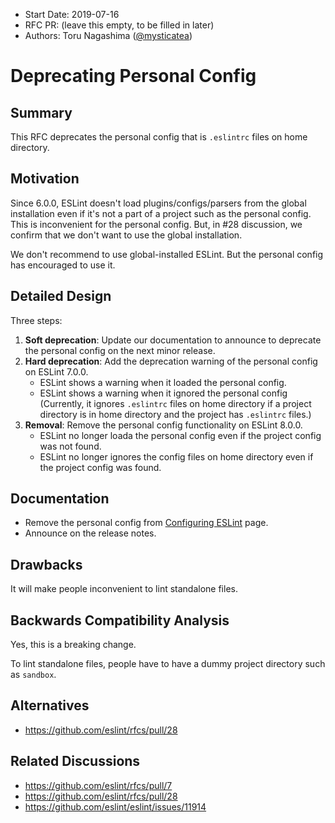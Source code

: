 -   Start Date: 2019-07-16
-   RFC PR: (leave this empty, to be filled in later)
-   Authors: Toru Nagashima ([@mysticatea](https://github.com/mysticatea))

# Deprecating Personal Config

## Summary

This RFC deprecates the personal config that is `.eslintrc` files on home directory.

## Motivation

Since 6.0.0, ESLint doesn't load plugins/configs/parsers from the global installation even if it's not a part of a project such as the personal config. This is inconvenient for the personal config. But, in #28 discussion, we confirm that we don't want to use the global installation.

We don't recommend to use global-installed ESLint. But the personal config has encouraged to use it.

## Detailed Design

Three steps:

1. **Soft deprecation**: Update our documentation to announce to deprecate the personal config on the next minor release.
2. **Hard deprecation**: Add the deprecation warning of the personal config on ESLint 7.0.0.
    - ESLint shows a warning when it loaded the personal config.
    - ESLint shows a warning when it ignored the personal config (Currently, it ignores `.eslintrc` files on home directory if a project directory is in home directory and the project has `.eslintrc` files.)
3. **Removal**: Remove the personal config functionality on ESLint 8.0.0.
    - ESLint no longer loada the personal config even if the project config was not found.
    - ESLint no longer ignores the config files on home directory even if the project config was found.

## Documentation

-   Remove the personal config from [Configuring ESLint](https://eslint.org/docs/user-guide/configuring) page.
-   Announce on the release notes.

## Drawbacks

It will make people inconvenient to lint standalone files.

## Backwards Compatibility Analysis

Yes, this is a breaking change.

To lint standalone files, people have to have a dummy project directory such as `sandbox`.

## Alternatives

-   https://github.com/eslint/rfcs/pull/28

## Related Discussions

-   https://github.com/eslint/rfcs/pull/7
-   https://github.com/eslint/rfcs/pull/28
-   https://github.com/eslint/eslint/issues/11914
